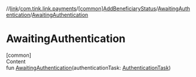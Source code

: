 //[link](../../../index.md)/[com.tink.link.payments](../../index.md)/[[common]AddBeneficiaryStatus](../index.md)/[AwaitingAuthentication](index.md)/[AwaitingAuthentication](-awaiting-authentication.md)



# AwaitingAuthentication  
[common]  
Content  
fun [AwaitingAuthentication](-awaiting-authentication.md)(authenticationTask: [AuthenticationTask](../../../com.tink.link.authentication/[common]-authentication-task/index.md))  




